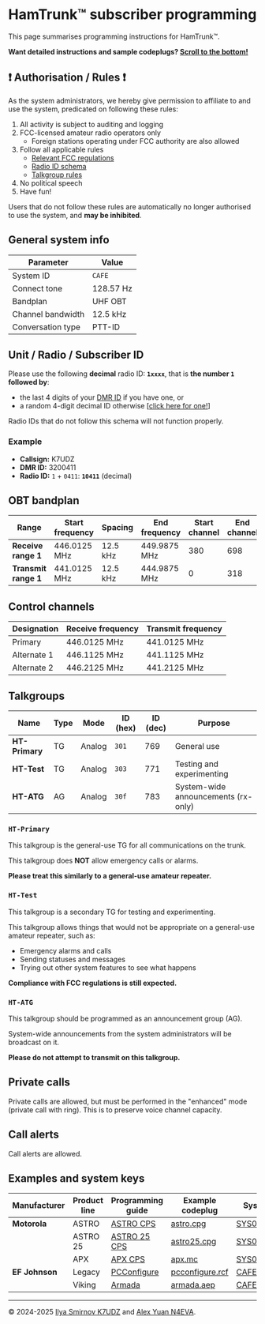 HamTrunk™ subscriber programming
================================

This page summarises programming instructions for HamTrunk™.

**Want detailed instructions and sample codeplugs? [Scroll to the bottom!](#examples-and-system-keys)**

## ❗ Authorisation / Rules ❗

As the system administrators, we hereby give permission to affiliate to and use the system, predicated on following these rules:

1. All activity is subject to auditing and logging
2. FCC-licensed amateur radio operators only
    - Foreign stations operating under FCC authority are also allowed
3. Follow all applicable rules
    - [Relevant FCC regulations](https://www.ecfr.gov/current/title-47/chapter-I/subchapter-D/part-97)
    - [Radio ID schema](#unit--radio--subscriber-id)
    - [Talkgroup rules](#talkgroups)
4. No political speech
5. Have fun!

Users that do not follow these rules are automatically no longer authorised to use the system, and **may be inhibited**.

## General system info

| Parameter         | Value     |
|-------------------|-----------|
| System ID         | `CAFE`    |
| Connect tone      | 128.57 Hz |
| Bandplan          | UHF OBT   |
| Channel bandwidth | 12.5 kHz  |
| Conversation type | PTT-ID    |

## Unit / Radio / Subscriber ID

Please use the following **decimal** radio ID: **`1xxxx`**, that is **the number `1` followed by**:

- the last 4 digits of your [DMR ID](https://radioid.net/database) if you have one, or
- a random 4-digit decimal ID otherwise [[click here for one!](https://www.random.org/integers/?num=1&min=1&max=9999&col=1&base=10&format=html&rnd=new)]

Radio IDs that do not follow this schema will not function properly.

### Example

- **Callsign:** K7UDZ
- **DMR ID:** 3200411
- **Radio ID:** `1` + `0411`: **`10411`** (decimal)


## OBT bandplan

| Range                | Start frequency | Spacing  | End frequency | Start channel | End channel |
|----------------------|-----------------|----------|---------------|---------------|-------------|
| **Receive range 1**  | 446.0125 MHz    | 12.5 kHz | 449.9875 MHz  | 380           | 698         |
| **Transmit range 1** | 441.0125 MHz    | 12.5 kHz | 444.9875 MHz  | 0             | 318         |

## Control channels

| Designation | Receive frequency | Transmit frequency |
|-------------|-------------------|--------------------|
| Primary     | 446.0125 MHz      | 441.0125 MHz       |
| Alternate 1 | 446.1125 MHz      | 441.1125 MHz       |
| Alternate 2 | 446.2125 MHz      | 441.2125 MHz       |

## Talkgroups

| Name           | Type | Mode   | ID (hex) | ID (dec) | Purpose                             |
|----------------|------|--------|----------|----------|-------------------------------------|
| **HT-Primary** | TG   | Analog |  `301`   | 769      | General use                         |
| **HT-Test**    | TG   | Analog |  `303`   | 771      | Testing and experimenting           |
| **HT-ATG**     | AG   | Analog |  `30f`   | 783      | System-wide announcements (rx-only) |

### `HT-Primary`

This talkgroup is the general-use TG for all communications on the trunk.

This talkgroup does **NOT** allow emergency calls or alarms.

**Please treat this similarly to a general-use amateur repeater.**

### `HT-Test`

This talkgroup is a secondary TG for testing and experimenting.

This talkgroup allows things that would not be appropriate on a general-use amateur repeater, such as:

- Emergency alarms and calls
- Sending statuses and messages
- Trying out other system features to see what happens

**Compliance with FCC regulations is still expected.**

### `HT-ATG`

This talkgroup should be programmed as an announcement group (AG).

System-wide announcements from the system administrators will be broadcast on it.

**Please do not attempt to transmit on this talkgroup.**

## Private calls

Private calls are allowed, but must be performed in the "enhanced" mode (private call with ring). This is to preserve voice channel capacity.

## Call alerts

Call alerts are allowed.

## Examples and system keys

| Manufacturer   | Product line | Programming guide                      | Example codeplug                                                                                                             | System key                                                                                                             |
|----------------|--------------|----------------------------------------|------------------------------------------------------------------------------------------------------------------------------|------------------------------------------------------------------------------------------------------------------------|
| **Motorola**   | ASTRO        | [ASTRO CPS](./guides/astro.md)         | [astro.cpg](https://www.dropbox.com/scl/fi/0k0nqi67kjiwcsnq4nhgd/astro.cpg?rlkey=i8dnpp1bvm05r6oa4kwr4vtcq&dl=1)             | [SYS0CAFE.KEY](https://www.dropbox.com/scl/fi/uthcu5lm1obst902yivw5/SYS0CAFE.KEY?rlkey=2761lfo3hs69qwgzqgcpcwmbo&dl=1) |
|                | ASTRO 25     | [ASTRO 25 CPS](./guides/astro25.md)    | [astro25.cpg](https://www.dropbox.com/scl/fi/7nn6tymg6omtb3kqk2p69/astro25.cpg?rlkey=viqb8q5r1kja7twrwl2145a46&dl=1)         | [SYS0CAFE.KEY](https://www.dropbox.com/scl/fi/uthcu5lm1obst902yivw5/SYS0CAFE.KEY?rlkey=2761lfo3hs69qwgzqgcpcwmbo&dl=1) |
|                | APX          | [APX CPS](./guides/apx.md)             | [apx.mc](https://www.dropbox.com/scl/fi/vz573sfldh76iy315ko3u/apx.mc?rlkey=ycwvgeqx33z737jbq0e83uvfg&dl=1)                   | [SYS0CAFE.KEY](https://www.dropbox.com/scl/fi/uthcu5lm1obst902yivw5/SYS0CAFE.KEY?rlkey=2761lfo3hs69qwgzqgcpcwmbo&dl=1) |
| **EF Johnson** | Legacy       | [PCConfigure](./guides/pcconfigure.md) | [pcconfigure.rcf](https://www.dropbox.com/scl/fi/egs7hjuukdgx3vhlezfst/pcconfigure.rcf?rlkey=hplphomfpwavk58ogehisfd9u&dl=1) | [CAFE.key](https://www.dropbox.com/scl/fi/p1rt7p9by940kyozb99c1/CAFE.key?rlkey=mhef1ge8zuf4fn6bxo6wtfu43&dl=1)         |
|                | Viking       | [Armada](./guides/armada.md)           | [armada.aep](https://www.dropbox.com/scl/fi/wd7bn0mkclfxyjh458wq7/armada.aep?rlkey=y8f6gqwfockw9906ldljowv2z&dl=1)           | [CAFE.akey](https://www.dropbox.com/scl/fi/4nzgg1ljvd7v0pouk1i4u/CAFE.akey?rlkey=4bcwjrjhzzy14o38r1vflrbdn&dl=1)       |


---
&copy; 2024-2025 [Ilya Smirnov K7UDZ](http://github.com/ilyacodes) and [Alex Yuan N4EVA](http://github.com/alexhanyuan).
